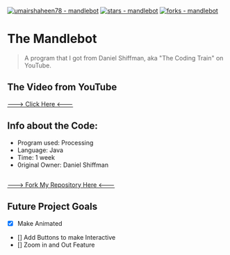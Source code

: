 [![umairshaheen78 - mandlebot](https://img.shields.io/static/v1?label=umairshaheen78&message=mandlebot&color=blue&logo=github)](https://github.com/umairshaheen78/mandlebot "Go to GitHub repo")
[![stars - mandlebot](https://img.shields.io/github/stars/umairshaheen78/mandlebot?style=social)](https://github.com/umairshaheen78/mandlebot)
[![forks - mandlebot](https://img.shields.io/github/forks/umairshaheen78/mandlebot?style=social)](https://github.com/umairshaheen78/mandlebot)

# The Mandlebot
> A program that I got from Daniel Shiffman, aka "The Coding Train" on YouTube.


## The Video from YouTube
<a href="https://www.youtube.com/watch?v=6z7GQewK-Ks" target="_blank">---> Click Here <---</a>
  
## Info about the Code:
- Program used: Processing
- Language: Java
- Time: 1 week
- 0riginal Owner: Daniel Shiffman
 
##
[---> Fork My Repository Here <--- ](https://github.com/umairshaheen78/mandlebot/fork)

## Future Project Goals                           
- [x] Make Animated
- [] Add Buttons to make Interactive
- [] Zoom in and Out Feature
